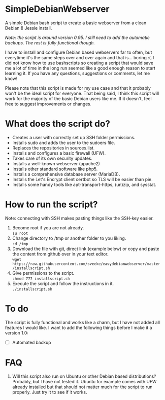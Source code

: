 # SimpleDebianWebserver
A simple Debian bash script to create a basic webserver from a clean Debian 8 Jessie install.

*Note: the script is around version 0.95. I still need to add the automatic backups. The rest is fully functional though.*

I have to install and configure Debian based webservers far to often, but everytime it's the same steps over and over again and that is... boring :(. I did not know how to use bashscripts so creating a script that would save me a lot of time in the long run seemed like a good enough reason to start learning it. If you have any questions, suggestions or comments, let me know!

Please note that this script is made for my use case and that it probably won't be the ideal script for everyone. That being said, I think this script will work for the majority of the basic Debian users like me. If it doesn't, feel free to suggest improvements or changes.

# What does the script do?

- Creates a user with correctly set up SSH folder permissions.
- Installs sudo and adds the user to the sudoers file.
- Replaces the repositories in sources.list.
- Installs and configures a basic firewall (UFW).
- Takes care of its own security updates.
- Installs a well-known webserver (apache2)
- Installs other standard software like php5.
- Installs a comprehensive database server (MariaDB).
- Installs the Let's Encrypt client certbot so TLS will be easier than pie.
- Installs some handy tools like apt-transport-https, (un)zip, and sysstat.

# How to run the script?
Note: connecting with SSH makes pasting things like the SSH-key easier.

1. Become root if you are not already.  
   ```su root```
2. Change directory to /tmp or another folder to you liking.  
   ```cd /tmp```
3. Download the file with git, direct link (example below) or copy and paste the content from github over in your text editor.  
   ```wget https://raw.githubusercontent.com/sveeke/easydebianwebserver/master/installscript.sh```
5. Give permissions to the script.  
   ```chmod 777 installscript.sh```
6. Execute the script and follow the instructions in it.  
   ```./installscript.sh```

# To do
The script is fully functional and works like a charm, but I have not added all features I would like. I want to add the following things before I make it a version 1.0:

- [ ] Automated backup

# FAQ
1. Will this script also run on Ubuntu or other Debian based distributions?
   Probably, but I have not tested it. Ubuntu for example comes with UFW already installed but that should not matter much for the script to run properly. Just try it to see if it works.
